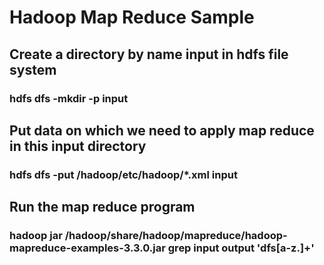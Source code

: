 # Hadoop Map Reduce Sample

## Create a directory by name input in hdfs file system
### hdfs dfs -mkdir -p  input

## Put data on which we need to apply map reduce in this input directory
###  hdfs dfs -put /hadoop/etc/hadoop/*.xml input

## Run the map reduce program 
### hadoop jar /hadoop/share/hadoop/mapreduce/hadoop-mapreduce-examples-3.3.0.jar grep input output 'dfs[a-z.]+'

